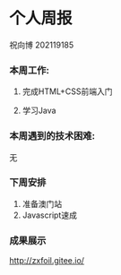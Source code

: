 # 个人周报

祝向博 202119185

### 本周工作:

1. 完成HTML+CSS前端入门

2. 学习Java

### 本周遇到的技术困难:

无

### 下周安排

1. 准备澳门站
2. Javascript速成

### 成果展示

http://zxfoil.gitee.io/
